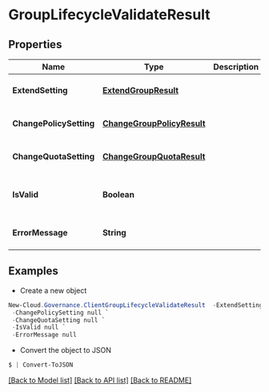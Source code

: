 # GroupLifecycleValidateResult
## Properties

Name | Type | Description | Notes
------------ | ------------- | ------------- | -------------
**ExtendSetting** | [**ExtendGroupResult**](ExtendGroupResult.md) |  | [optional] [default to null]
**ChangePolicySetting** | [**ChangeGroupPolicyResult**](ChangeGroupPolicyResult.md) |  | [optional] [default to null]
**ChangeQuotaSetting** | [**ChangeGroupQuotaResult**](ChangeGroupQuotaResult.md) |  | [optional] [default to null]
**IsValid** | **Boolean** |  | [optional] [readonly] [default to null]
**ErrorMessage** | **String** |  | [optional] [default to null]

## Examples

- Create a new object
```powershell
New-Cloud.Governance.ClientGroupLifecycleValidateResult  -ExtendSetting null `
 -ChangePolicySetting null `
 -ChangeQuotaSetting null `
 -IsValid null `
 -ErrorMessage null
```

- Convert the object to JSON
```powershell
$ | Convert-ToJSON
```


[[Back to Model list]](../README.md#documentation-for-models) [[Back to API list]](../README.md#documentation-for-api-endpoints) [[Back to README]](../README.md)

